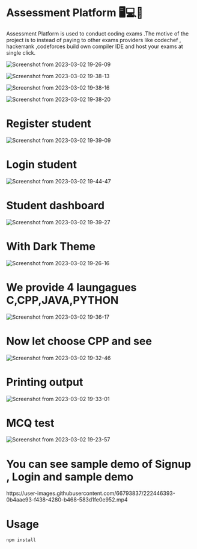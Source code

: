 # Assessment Platform 🖥️💻️📄️
Assessment Platform is used to conduct coding exams .The motive of the project is to instead of paying to other exams providers like codechef , hackerrank ,codeforces build own compiler IDE and host your exams at single click.

![Screenshot from 2023-03-02 19-26-09](https://user-images.githubusercontent.com/66793837/222448822-27c6d0bb-385e-4479-b86d-2b3098b020a4.png)

![Screenshot from 2023-03-02 19-38-13](https://user-images.githubusercontent.com/66793837/222451928-69ae6506-0540-43d2-80ba-b5c8b3d0ff44.png)

![Screenshot from 2023-03-02 19-38-16](https://user-images.githubusercontent.com/66793837/222452143-3cc79ea3-2d4a-4fdf-b892-2ade592153be.png)

![Screenshot from 2023-03-02 19-38-20](https://user-images.githubusercontent.com/66793837/222452296-b62dfab2-16b1-41b3-89be-e380dbbe947b.png)

# Register student
![Screenshot from 2023-03-02 19-39-09](https://user-images.githubusercontent.com/66793837/222459170-cec2e64c-66a0-409e-be99-9fda845043eb.png)

# Login student
![Screenshot from 2023-03-02 19-44-47](https://user-images.githubusercontent.com/66793837/222455410-b9777812-5d57-47d4-89f7-44add5f976df.png)

# Student dashboard
![Screenshot from 2023-03-02 19-39-27](https://user-images.githubusercontent.com/66793837/222459854-8d153422-29ff-4339-99b6-85f4d3c5f4b8.png)

# With Dark Theme
![Screenshot from 2023-03-02 19-26-16](https://user-images.githubusercontent.com/66793837/222448951-02bba781-bef6-4d6f-a66e-e0a57832a455.png)

# We provide 4 laungagues C,CPP,JAVA,PYTHON
![Screenshot from 2023-03-02 19-36-17](https://user-images.githubusercontent.com/66793837/222451098-d58b65ef-9fbe-4c5c-8288-e933a119ed50.png)

# Now let choose CPP and see
![Screenshot from 2023-03-02 19-32-46](https://user-images.githubusercontent.com/66793837/222450381-560d9eb5-d132-4ca9-9a9b-9d5f914ea22a.png)

# Printing output
![Screenshot from 2023-03-02 19-33-01](https://user-images.githubusercontent.com/66793837/222450707-7a7eb299-1460-4ffc-b5ca-08ca6f2e475e.png)



# MCQ test
![Screenshot from 2023-03-02 19-23-57](https://user-images.githubusercontent.com/66793837/222448225-80b9c02f-1f51-4358-84e3-308faba7105b.png)

<h1>You can see sample demo of Signup , Login and sample demo </h1>
https://user-images.githubusercontent.com/66793837/222446393-0b4aae93-f438-4280-b468-583d1fe0e952.mp4

# Usage
<code>npm install</code>
